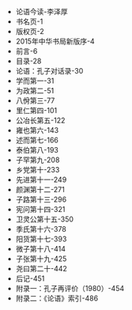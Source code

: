 - 论语今读-李泽厚
- 书名页-1
- 版权页-2
- 2015年中华书局新版序-4
- 前言-6
- 目录-28
- 论语：孔子对话录-30
- 学而第一-31
- 为政第二-51
- 八佾第三-77
- 里仁第四-101
- 公冶长第五-122
- 雍也第六-143
- 述而第七-166
- 泰伯第八-193
- 子罕第九-208
- 乡党第十-233
- 先进第十一-249
- 颜渊第十二-271
- 子路第十三-296
- 宪问第十四-321
- 卫灵公第十五-350
- 季氏第十六-378
- 阳货第十七-393
- 微子第十八-414
- 子张第十九-425
- 尧曰第二十-442
- 后记-451
- 附录一：孔子再评价（1980）-454
- 附录二：《论语》索引-486